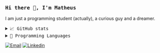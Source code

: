 ### <samp> Hi there 👋, I'm Matheus </samp>

I am just a programming student (actually), a curious guy and a dreamer.

<details>
    <summary> <samp>📈 GitHub stats</samp></summary>
<br/>

![Shivam Mathur GitHub stats](https://github-readme-stats.vercel.app/api?username=matheusfernand&count_private=true&show_icons=true)

</details>

<details>
    <summary> <samp>📝 Programming Languages</samp></summary>
<br/>

![Shivam Mathur GitHub stats](https://github-readme-stats.vercel.app/api/top-langs/?username=matheusfernand&langs_count=10&layout=compact)

</details>

[![Email](https://img.shields.io/badge/Email-EA4335?logo=Gmail&logoColor=white)](mailto:matheusfernandpro@gmail.com)
[![Linkedin](https://img.shields.io/badge/LinkedIn-0077B5?logo=linkedin&logoColor=white)](https://linkedin.com/in/matheus-fernand/)
